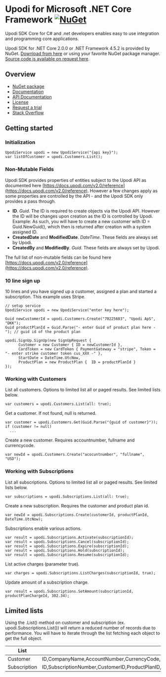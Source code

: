 # Upodi for Microsoft .NET Core Framework [![NuGet](https://img.shields.io/nuget/v/upodi.sdk.svg)](https://www.nuget.org/packages/Upodi.Sdk/)
Upodi SDK Core for C# and .net developers enables easy to use integration and programming core applications.

Upodi SDK for .NET Core 2.0.0 or .NET Framework 4.5.2 is provided by NuGet. [Download from here](https://www.nuget.org/packages/Upodi.Sdk/) or using your favorite NuGet package manager. [Source code is available on request here](https://github.com/Upodi/dotnet-sdk-source).

## Overview
* [NuGet package](https://www.nuget.org/packages/Upodi.Sdk/)
* [Documentation](https://docs.upodi.com)
* [API Documentation](https://docs.upodi.com/v2.0/reference)
* [License](https://github.com/Upodi/dotnet-sdk/blob/master/LICENSE)
* [Request a trial](https://www.upodi.com/register/walkthrough/)
* [Stack Overflow](https://stackoverflow.com/questions/tagged/upodi)

## Getting started

### Initialization
```
UpodiService upodi = new UpodiService("{api key}");
var listOfCustomer = upodi.Customers.List();
```

### Non-Mutable Fields
Upodi SDK provides properties of entities subject to the Upodi API as documented here [https://docs.upodi.com/v2.0/reference](https://docs.upodi.com/v2.0/reference). However a few changes apply as some properties are controlled by the API - and the Upodi SDK only provides a pass through.

* **ID**. *Guid*. The ID is required to create objects via the Upodi API. However the ID will be changes upon creation as the ID is controlled by Upodi. Example: As such, you will have to create a new customer with ID = Guid.NewGuid(), which then is returned after creation with a system assigned ID.
* **CreatedDate** and **ModifiedDate**. *DateTime*. These fields are always set by Upodi.
* **CreatedBy** and **ModifiedBy**. *Guid*. These fields are always set by Upodi.

The full list of non-mutable fields can be found here [https://docs.upodi.com/v2.0/reference](https://docs.upodi.com/v2.0/reference).

### 10 line sign up
10 lines and you have signed up a customer, assigned a plan and started a subscription. This example uses Stripe.
```
// setup service
UpodiService upodi = new UpodiService("enter key here");

Guid newCustomerId = upodi.Customers.Create("70225683", "Upodi ApS", "DKK");
Guid productPlanId = Guid.Parse("- enter Guid of product plan here - "); // guid id of the product plan

upodi.SignUp.SignUp(new SignUpRequest {
      Customer = new Customer { ID = newCustomerId },
      CardToken = new CardToken { PaymentGateway = "stripe", Token = "- enter strike customer token cus_XXX -" },
      StartDate = DateTime.UtcNow,
      ProductPlan = new ProductPlan {  ID = productPlanId }
});
```

### Working with Customers
List all customers. Options to limited list all or paged results. See limited lists below.
```
var customers = upodi.Customers.List(all: true);
```

Get a customer. If not found, null is returned.
```
var customer = upodi.Customers.Get(Guid.Parse("{guid of customer}"));
if (customer != null)
  ...
```

Create a new customer. Requires accountnumber, fullname and currencycode.
```
var newId = upodi.Customers.Create("acocuntnumber", "fullname", "USD");
```

### Working with Subscriptions
List all subscriptions. Options to limited list all or paged results. See limited lists below.
```
var subscriptions = upodi.Subscriptions.List(all: true);
```

Create a new subscription. Requires the customer and product plan id.
```
var newId = upodi.Subscriptions.Create(customerId, productPlanId, DateTime.UtcNow);
```

Subscriptions enable various actions.
```
var result = upodi.Subscriptions.Activate(subscriptionId);
var result = upodi.Subscriptions.Cancel(subscriptionId);
var result = upodi.Subscriptions.Expire(subscriptionId);
var result = upodi.Subscriptions.Hold(subscriptionId);
var result = upodi.Subscriptions.Resume(subscriptionId);
```

List active charges (parameter true).
```
var charges = upodi.Subscriptions.ListCharges(subscriptionId, true);
```

Update amount of a subscription charge.
```
var result = upodi.Subscriptions.SetAmount(subscriptionId, productPlanChargeId, 302.34);
```
## Limited lists
Using the .List() method on customer and subscription (ex. upodi.Subscriptions.List()) will return a reduced number of records due to performance. You will have to iterate through the list fetching each object to get the full object.

| List          | Properties    |
| ------------- | ------------- |
| Customer      | ID,CompanyName,AccountNumber,CurrencyCode,FullName,AutoBill,RefKey,CreatedDate,ModifiedDate |
| Subscription  | ID,SubscriptionNumber,CustomerID,ProductPlanID,StartDate,StateCode,Status,EndDate,RefKey,CreatedDate,ModifiedDate      |
